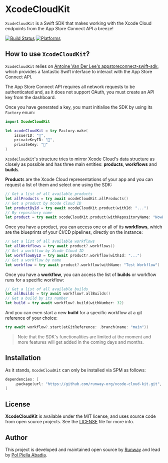 # XcodeCloudKit

`XcodeCloudKit` is a Swift SDK that makes working with the Xcode Cloud endpoints from the App Store Connect API a breeze!

[![Build Status][build status badge]][build status]
[![Platforms][platforms badge]][platforms]

[build status]: https://github.com/runway-org/xcode-cloud-kit/actions
[build status badge]: https://github.com/runway-org/xcode-cloud-kit/workflows/CI/badge.svg
[platforms]: https://swiftpackageindex.com/runway-org/xcode-cloud-kit
[platforms badge]: https://img.shields.io/endpoint?url=https%3A%2F%2Fswiftpackageindex.com%2Fapi%2Fpackages%2Fmattmassicotte%2FPackageTemplate%2Fbadge%3Ftype%3Dplatforms

## How to use `XcodeCloudKit`?

`XcodeCloudKit` relies on [Antoine Van Der Lee's appstoreconnect-swift-sdk](https://github.com/AvdLee/appstoreconnect-swift-sdk), which provides a fantastic Swift interface to interact with the App Store Connect API.

The App Store Connect API requires all network requests to be authenticated and, as it does not support OAuth, you must create an API key from the dashboard.

Once you have generated a key, you must initialise the SDK by using its `Factory` enum:

```swift
import XcodeCloudKit

let xcodeCloudKit = try Factory.make(
    issuerID: "🙈",
    privateKeyID: "🙈",
    privateKey: "🙈"
)
```

`XcodeCloudKit`'s structure tries to mirror Xcode Cloud's data structure as closely as possible and has three main entities: **products**, **workflows** and **build**s.

**Product**s are the Xcode Cloud representations of your app and you can request a list of them and select one using the SDK:

```swift
// Get a list of all available products
let allProducts = try await xcodeCloudKit.allProducts()
// Get a product by Xcode Cloud ID
let productById = try await xcodeCloudKit.product(withId: "...")
// By repository name
let product = try await xcodeCloudKit.product(withRepositoryName: "NowPlaying")
```

Once you have a product, you can access one or all of its **workflows**, which are the blueprints of your CI/CD pipelines, directly on the instance:

```swift
// Get a list of all available workflows
let allWorkflows = try await product?.workflows()
// Get a workflow by Xcode Cloud ID
let workflowByID = try await product?.workflow(withId: "...")
// Get a workflow by name
let workflow = try await product?.workflow(withName: "Test Workflow")
```

Once you have a **workflow**, you can access the list of **builds** or workflow runs for a specific workflow:

```swift
// Get a list of all available builds
let allBuilds = try await workflow?.allBuilds()
// Get a build by its number
let build = try await workflow?.build(withNumber: 32)
```

And you can even start a new **build** for a specific workflow at a git reference of your choice:

```swift
try await workflow?.start(atGitReference: .branch(name: "main"))
```

> Note that the SDK's functionalities are limited at the moment and more features will get added in the coming days and months.

## Installation

As it stands, `XcodeCloudKit` can only be installed via SPM as follows:

```swift
dependencies: [
    .package(url: "https://github.com/runway-org/xcode-cloud-kit.git", .upToNextMajor(from: "0.1.0"))
]
```

## License

**XcodeCloudKit** is available under the MIT license, and uses source code from open source projects. See the [LICENSE](./LICENSE) file for more info.

## Author

This project is developed and maintained open source by [Runway](https://twitter.com/RunwayTeam) and lead by [Pol Piella Abadia](https://twitter.com/polpielladev).